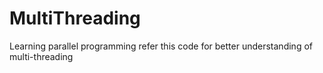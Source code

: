 # MultiThreading
Learning parallel programming
refer this code for better understanding of multi-threading
